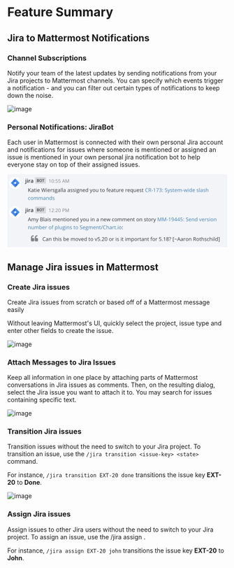 # Feature Summary

## Jira to Mattermost Notifications

### Channel Subscriptions

Notify your team of the latest updates by sending notifications from your Jira projects to Mattermost channels. You can specify which events trigger a notification - and you can filter out certain types of notifications to keep down the noise.

![image](https://user-images.githubusercontent.com/13119842/59113100-6cd7a800-8912-11e9-9e23-3639c0eb9c4d.png)

### Personal Notifications: JiraBot

Each user in Mattermost is connected with their own personal Jira account and notifications for issues where someone is mentioned or assigned an issue is mentioned in your own personal jira notification bot to help everyone stay on top of their assigned issues.

![A personal JiraBot helps keep you on top of your relevant Jira activities](.gitbook/assets/image-7.png)

## Manage Jira issues in Mattermost

### Create Jira issues

Create Jira issues from scratch or based off of a Mattermost message easily

Without leaving Mattermost's UI, quickly select the project, issue type and enter other fields to create the issue.

![image](https://user-images.githubusercontent.com/13119842/59113188-985a9280-8912-11e9-9def-9a7382b4137e.png)

### Attach Messages to Jira Issues

Keep all information in one place by attaching parts of Mattermost conversations in Jira issues as comments. Then, on the resulting dialog, select the Jira issue you want to attach it to. You may search for issues containing specific text.

![image](https://user-images.githubusercontent.com/13119842/59113267-b627f780-8912-11e9-90ec-417d430de7e6.png)

### Transition Jira issues

Transition issues without the need to switch to your Jira project. To transition an issue, use the `/jira transition <issue-key> <state>` command.

For instance, `/jira transition EXT-20 done` transitions the issue key **EXT-20** to **Done**.

![image](https://user-images.githubusercontent.com/13119842/59113377-dfe11e80-8912-11e9-8971-f869fa123366.png)

### Assign Jira issues

Assign issues to other Jira users without the need to switch to your Jira project. To assign an issue, use the /jira assign .

For instance, `/jira assign EXT-20 john` transitions the issue key **EXT-20** to **John**.


